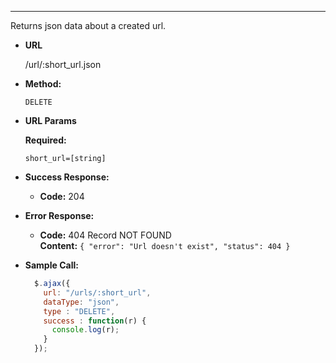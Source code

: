 ----
  Returns json data about a created url.

* **URL**

  /url/:short_url.json

* **Method:**

  `DELETE`
  
*  **URL Params**

   **Required:**
 
   `short_url=[string]`

* **Success Response:**

  * **Code:** 204 <br />
    
 
* **Error Response:**

  * **Code:** 404 Record NOT FOUND <br />
    **Content:** `{
    "error": "Url doesn't exist",
    "status": 404
}`

* **Sample Call:**

  ```javascript
    $.ajax({
      url: "/urls/:short_url",
      dataType: "json",
      type : "DELETE",
      success : function(r) {
        console.log(r);
      }
    });
  ```